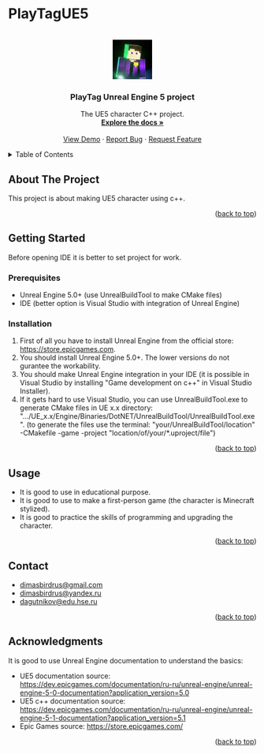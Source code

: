# PlayTagUE5
<!-- Improved compatibility of back to top link: See: https://github.com/othneildrew/Best-README-Template/pull/73 -->
<a name="readme-top"></a>
<!--
*** Thanks for checking out the Best-README-Template. If you have a suggestion
*** that would make this better, please fork the repo and create a pull request
*** or simply open an issue with the tag "enhancement".
*** Don't forget to give the project a star!
*** Thanks again! Now go create something AMAZING! :D
-->



<!-- PROJECT SHIELDS -->
<!--
*** I'm using markdown "reference style" links for readability.
*** Reference links are enclosed in brackets [ ] instead of parentheses ( ).
*** See the bottom of this document for the declaration of the reference variables
*** for contributors-url, forks-url, etc. This is an optional, concise syntax you may use.
*** https://www.markdownguide.org/basic-syntax/#reference-style-links
-->



<!-- PROJECT LOGO -->
<br />
<div align="center">
  <a>
    <img src="Media/Mike Matrix icon.png" alt="Logo" width="80" height="80">
  </a>

  <h3 align="center">PlayTag Unreal Engine 5 project</h3>

  <p align="center">
    The UE5 character C++ project.
    <br />
    <a href="https://github.com/DimasBird/PlayTagUE5"><strong>Explore the docs »</strong></a>
    <br />
    <br />
    <a href="https://github.com/DimasBird/PlayTagUE5">View Demo</a>
    ·
    <a href="https://github.com/DimasBird/PlayTagUE5/issues/new?labels=bug&template=bug-report---.md">Report Bug</a>
    ·
    <a href="https://github.com/DimasBird/PlayTagUE5/issues/new?labels=enhancement&template=feature-request---.md">Request Feature</a>
  </p>
</div>



<!-- TABLE OF CONTENTS -->
<details>
  <summary>Table of Contents</summary>
  <ol>
    <li>
      <a href="#about-the-project">About The Project</a>
      <ul>
        <li><a href="#built-with">Built With</a></li>
      </ul>
    </li>
    <li>
      <a href="#getting-started">Getting Started</a>
      <ul>
        <li><a href="#prerequisites">Prerequisites</a></li>
        <li><a href="#installation">Installation</a></li>
      </ul>
    </li>
    <li><a href="#usage">Usage</a></li>
    <li><a href="#contact">Contact</a></li>
    <li><a href="#acknowledgments">Acknowledgments</a></li>
  </ol>
</details>



<!-- ABOUT THE PROJECT -->
## About The Project

This project is about making UE5 character using c++.

<p align="right">(<a href="#readme-top">back to top</a>)</p>




<!-- GETTING STARTED -->
## Getting Started

Before opening IDE it is better to set project for work.

### Prerequisites

* Unreal Engine 5.0+ (use UnrealBuildTool to make CMake files)
* IDE (better option is Visual Studio with integration of Unreal Engine) 

### Installation

1) First of all you have to install Unreal Engine from the official store: <a href="https://store.epicgames.com">https://store.epicgames.com</a>.
2) You should install Unreal Engine 5.0+. The lower versions do not gurantee the workability.
3) You should make Unreal Engine integration in your IDE (it is possible in Visual Studio by installing "Game development on c++" in Visual Studio Installer).
4) If it gets hard to use Visual Studio, you can use UnrealBuildTool.exe to generate CMake files in UE x.x directory: ".../UE_x.x/Engine/Binaries/DotNET/UnrealBuildTool/UnrealBuildTool.exe". (to generate the files use the terminal: "your/UnrealBuildTool/location" -CMakefile -game -project "location/of/your/*.uproject/file")

<p align="right">(<a href="#readme-top">back to top</a>)</p>



<!-- USAGE EXAMPLES -->
## Usage

- It is good to use in educational purpose.
- It is good to use to make a first-person game (the character is Minecraft stylized).
- It is good to practice the skills of programming and upgrading the character.

<p align="right">(<a href="#readme-top">back to top</a>)</p>



<!-- CONTACT -->
## Contact

- dimasbirdrus@gmail.com
- dimasbirdrus@yandex.ru
- dagutnikov@edu.hse.ru


<p align="right">(<a href="#readme-top">back to top</a>)</p>



<!-- ACKNOWLEDGMENTS -->
## Acknowledgments

It is good to use Unreal Engine documentation to understand the basics:
* UE5 documentation source:
    https://dev.epicgames.com/documentation/ru-ru/unreal-engine/unreal-engine-5-0-documentation?application_version=5.0
* UE5 c++ documentation source:
    https://dev.epicgames.com/documentation/ru-ru/unreal-engine/unreal-engine-5-1-documentation?application_version=5.1
* Epic Games source:
    https://store.epicgames.com/

<p align="right">(<a href="#readme-top">back to top</a>)</p>
